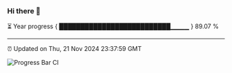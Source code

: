### Hi there 👋

⏳ Year progress { ██████████████████████████▁▁▁▁ } 89.07 %

---

⏰ Updated on Thu, 21 Nov 2024 23:37:59 GMT

![Progress Bar CI](https://github.com/IshwaranRudhara/GIT-ACTION/workflows/Progress%20Bar%20CI/badge.svg)
